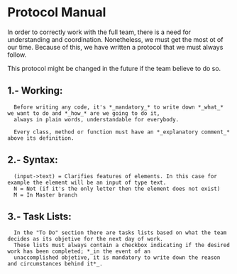 # Protocol Manual

In order to correctly work with the full team, there is a need for understanding and coordination. Nonetheless, we must get 
the most ot of our time. Because of this, we have written a protocol that we must always follow. 

This protocol might be changed in the future if the team believe to do so.

## 1.- Working:
      Before writing any code, it's *_mandatory_* to write down *_what_* we want to do and *_how_* are we going to do it, 
      always in plain words, understandable for everybody.
      
      Every class, method or function must have an *_explanatory comment_* above its definition.

## 2.- Syntax:
      (input->text) = Clarifies features of elements. In this case for example the element will be an input of type text.
      N = Not (if it's the only letter then the element does not exist)
      M = In Master branch

## 3.- Task Lists:
      In the "To Do" section there are tasks lists based on what the team decides as its objetive for the next day of work. 
      These lists must always contain a checkbox indicating if the desired work has been completed; *_in the event of an 
      unaccomplished objetive, it is mandatory to write down the reason and circumstances behind it*_.
